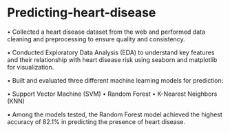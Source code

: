 # Predicting-heart-disease
• Collected a heart disease dataset from the web and performed data cleaning and preprocessing to ensure quality and consistency.

• Conducted Exploratory Data Analysis (EDA) to understand key features and their relationship with heart disease risk using seaborn and matplotlib for visualization.

• Built and evaluated three different machine learning models for prediction:

• Support Vector Machine (SVM)
• Random Forest
• K-Nearest Neighbors (KNN)

• Among the models tested, the Random Forest model achieved the highest accuracy of 82.1% in predicting the presence of heart disease.
